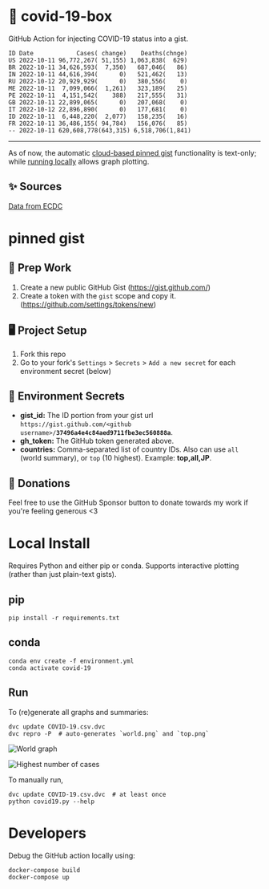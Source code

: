 # 🏥 covid-19-box

GitHub Action for injecting COVID-19 status into a gist.

```
ID Date            Cases( change)    Deaths(chnge)
US 2022-10-11 96,772,267( 51,155) 1,063,838(  629)
BR 2022-10-11 34,626,593(  7,350)   687,046(   86)
IN 2022-10-11 44,616,394(      0)   521,462(   13)
RU 2022-10-12 20,929,929(      0)   380,556(    0)
ME 2022-10-11  7,099,066(  1,261)   323,189(   25)
PE 2022-10-11  4,151,542(    388)   217,555(   31)
GB 2022-10-11 22,899,065(      0)   207,068(    0)
IT 2022-10-12 22,896,890(      0)   177,681(    0)
ID 2022-10-11  6,448,220(  2,077)   158,235(   16)
FR 2022-10-11 36,486,155( 94,784)   156,076(   85)
-- 2022-10-11 620,608,778(643,315) 6,518,706(1,841)
```

---

As of now, the automatic [cloud-based pinned gist](#pinned-gist) functionality is text-only;
while [running locally](#local-install) allows graph plotting.

## ✨ Sources

[Data from ECDC](https://www.ecdc.europa.eu/en/publications-data/download-todays-data-geographic-distribution-covid-19-cases-worldwide)

# pinned gist

## 🎒 Prep Work
1. Create a new public GitHub Gist (https://gist.github.com/)
1. Create a token with the `gist` scope and copy it. (https://github.com/settings/tokens/new)

## 🖥 Project Setup
1. Fork this repo
1. Go to your fork's `Settings` > `Secrets` > `Add a new secret` for each environment secret (below)

## 🤫 Environment Secrets
- **gist_id:** The ID portion from your gist url `https://gist.github.com/<github username>/`**`37496a4e4c84aed9711fbe3ec560888a`**.
- **gh_token:** The GitHub token generated above.
- **countries:** Comma-separated list of country IDs. Also can use `all` (world summary), or `top` (10 highest). Example: **top,all,JP**.

## 💸 Donations

Feel free to use the GitHub Sponsor button to donate towards my work if you're feeling generous <3

# Local Install

Requires Python and either pip or conda. Supports interactive plotting (rather than just plain-text gists).

## pip

```
pip install -r requirements.txt
```

## conda

```
conda env create -f environment.yml
conda activate covid-19
```

## Run

To (re)generate all graphs and summaries:

```
dvc update COVID-19.csv.dvc
dvc repro -P  # auto-generates `world.png` and `top.png`
```

![World graph](world.png)

![Highest number of cases](top.png)

To manually run,

```
dvc update COVID-19.csv.dvc  # at least once
python covid19.py --help
```

# Developers

Debug the GitHub action locally using:

```
docker-compose build
docker-compose up
```
